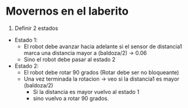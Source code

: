 # Movernos en el laberito

1. Definir 2 estados
* Estado 1:
  * El robot debe avanzar hacia adelante si el sensor de distancia1
    marca una distancia mayor a (baldoza/2) -> 0.06
  * Sino el robot debe pasar al estado 2
* Estado 2:
  * El robot debe rotar 90 grados (Rotar debe ser no bloqueante)
  * Una vez terminada la rotacion -> veo si la distancia1 es mayor (baldoza/2)
    * Si la distancia es mayor vuelvo al estado 1
    * sino vuelvo a rotar 90 grados.
